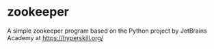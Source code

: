 # zookeeper

A simple zookeeper program based on the Python project by JetBrains Academy at https://hyperskill.org/
